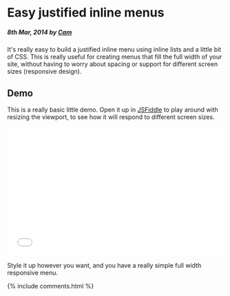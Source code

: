 # Easy justified inline menus

##### 8th Mar, 2014 by [Cam][1]

It's really easy to build a justified inline menu using inline lists and a little bit of CSS. This is really useful for creating menus that fill the full width of your site, without having to worry about spacing or support for different screen sizes (responsive design).

## Demo

This is a really basic little demo. Open it up in [JSFiddle][2] to play around with resizing the viewport, to see how it will respond to different screen sizes.

<iframe width="100%" height="300" src="//jsfiddle.net/cam/g9h5R/embedded/css,result/" allowfullscreen="allowfullscreen" allowpaymentrequest frameborder="0"></iframe>

Style it up however you want, and you have a really simple full width responsive menu.

[1]: https://plus.google.com/+CamGould?rel=author
[2]: https://jsfiddle.net/cam/g9h5R/?utm_source=website&utm_medium=embed&utm_campaign=g9h5R

{% include comments.html %}
